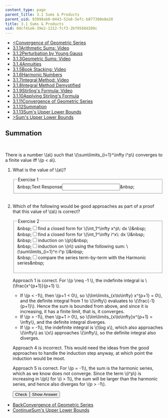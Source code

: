 ```yaml
---
content_type: page
parent_title: 3.1 Sums & Products
parent_uid: 93998ab0-0443-52e8-5efc-b877380e8e28
title: 3.1 Sums & Products
uid: 0dcf41e6-39e2-1212-fcf3-2bf9560d209c
---
```

<ul class="navigation pagination"><li id="top_bck_btn"><a href='/courses/electrical-engineering-and-computer-science/6-042j-mathematics-for-computer-science-spring-2015/counting/tp8-2/convergence-of-geometric-series';><<span>Convergence of Geometric Series</span></a></li><li id="flp_btn_1" ><a href='/courses/electrical-engineering-and-computer-science/6-042j-mathematics-for-computer-science-spring-2015/counting/tp8-2'>3.1.1<span>Arithmetic Sums: Video</span></a></li><li id="flp_btn_2" ><a href='/courses/electrical-engineering-and-computer-science/6-042j-mathematics-for-computer-science-spring-2015/counting/tp8-2/vertical-56598c481e1a'>3.1.2<span>Perturbation by Young Gauss</span></a></li><li id="flp_btn_3" ><a href='/courses/electrical-engineering-and-computer-science/6-042j-mathematics-for-computer-science-spring-2015/counting/tp8-2/vertical-46a80f3884d6'>3.1.3<span>Geometric Sums: Video</span></a></li><li id="flp_btn_4" ><a href='/courses/electrical-engineering-and-computer-science/6-042j-mathematics-for-computer-science-spring-2015/counting/tp8-2/vertical-7019fdda010c'>3.1.4<span>Annuities</span></a></li><li id="flp_btn_5" ><a href='/courses/electrical-engineering-and-computer-science/6-042j-mathematics-for-computer-science-spring-2015/counting/tp8-2/vertical-d3f74a0ca5a8'>3.1.5<span>Book Stacking: Video</span></a></li><li id="flp_btn_6" ><a href='/courses/electrical-engineering-and-computer-science/6-042j-mathematics-for-computer-science-spring-2015/counting/tp8-2/vertical-c496866a2419'>3.1.6<span>Harmonic Numbers</span></a></li><li id="flp_btn_7" ><a href='/courses/electrical-engineering-and-computer-science/6-042j-mathematics-for-computer-science-spring-2015/counting/tp8-2/vertical-65e8069d3ac4'>3.1.7<span>Integral Method: Video</span></a></li><li id="flp_btn_8" ><a href='/courses/electrical-engineering-and-computer-science/6-042j-mathematics-for-computer-science-spring-2015/counting/tp8-2/vertical-efaab47d6b5a'>3.1.8<span>Integral Method Demystified</span></a></li><li id="flp_btn_9" ><a href='/courses/electrical-engineering-and-computer-science/6-042j-mathematics-for-computer-science-spring-2015/counting/tp8-2/vertical-356e14210c43'>3.1.9<span>Stirling's Formula: Video</span></a></li><li id="flp_btn_10" ><a href='/courses/electrical-engineering-and-computer-science/6-042j-mathematics-for-computer-science-spring-2015/counting/tp8-2/vertical-109177f07958'>3.1.10<span>Applying Stirling's Formula</span></a></li><li id="flp_btn_11" ><a href='/courses/electrical-engineering-and-computer-science/6-042j-mathematics-for-computer-science-spring-2015/counting/tp8-2/convergence-of-geometric-series'>3.1.11<span>Convergence of Geometric Series</span></a></li><li id="flp_btn_12" class="button_selected"><a href='/courses/electrical-engineering-and-computer-science/6-042j-mathematics-for-computer-science-spring-2015/counting/tp8-2/vertical-a64ff304ccd5'>3.1.12<span>Summation</span></a></li><li id="flp_btn_13" ><a href='/courses/electrical-engineering-and-computer-science/6-042j-mathematics-for-computer-science-spring-2015/counting/tp8-2/vertical-9f131aae203e'>3.1.13<span>Sum's Upper Lower Bounds</span></a></li><li id="top_continue_btn"><a href='/courses/electrical-engineering-and-computer-science/6-042j-mathematics-for-computer-science-spring-2015/counting/tp8-2/vertical-9f131aae203e';>><span>Sum's Upper Lower Bounds</span></a></li></ul><h2 class="subhead">Summation</h2><div class="self_assessment">
<br display_name="Summation" url_name="Summation_1" />
<p display_name="Summation" url_name="Summation_2">
  There is a number \(a\) such that \(\sum\limits_{i=1}^\infty i^p\) converges to a finite value iff \(p &lt; a\).
  </p>
<ol display_name="Summation" url_name="Summation_3">
<li>
<div id="Q1_div" class="problem_question"><p>
        What is the value of \(a\)?
      </p><fieldset><legend class="visually-hidden">Exercise 1</legend><div class="choice"><label id="Q1_label"><span id="Q1_aria_status" tabindex="-1" class="visually-hidden">&amp;nbsp;</span><span class="visually-hidden">Text Response</span><input ckecktype="ci" onkeypress="numericTypedOrDropDownSelected(1)" value="" answer="-1" type="text" id="Q1_input" class="problem_text_input"><span id="Q1_normal_status" class="nostatus" aria-hidden="true">&amp;nbsp;</span><span style="display:none;" id="Q1_ans_span" tabindex="-1">  Answer:-1</span></label></div></fieldset></div></li>
<br />
<li>
<div id="Q2_div" class="problem_question">
<p>
        Which of the following would be good approaches as part of a proof
        that this value of \(a\) is correct?
      </p><fieldset><legend class="visually-hidden">Exercise 2</legend><div class="choice"><label id="Q2_input_1_label"><span id="Q2_input_1_aria_status" tabindex="-1" class="visually-hidden">&amp;nbsp;</span><input type="checkbox" id="Q2_input_1" onclick="optionSelected(2)" name="Q2_input" class="problem_radio_input" correct="true"><span class="choice">find a closed form for \(\int_1^\infty x^p\: dx \)</span><span id="Q2_input_1_normal_status" class="nostatus" aria-hidden="true">&amp;nbsp;</span></label></div><div class="choice"><label id="Q2_input_2_label"><span id="Q2_input_2_aria_status" tabindex="-1" class="visually-hidden">&amp;nbsp;</span><input type="checkbox" id="Q2_input_2" onclick="optionSelected(2)" name="Q2_input" class="problem_radio_input" correct="false"><span class="choice">find a closed form for \(\int_1^\infty i^x\: dx \)</span><span id="Q2_input_2_normal_status" class="nostatus" aria-hidden="true">&amp;nbsp;</span></label></div><div class="choice"><label id="Q2_input_3_label"><span id="Q2_input_3_aria_status" tabindex="-1" class="visually-hidden">&amp;nbsp;</span><input type="checkbox" id="Q2_input_3" onclick="optionSelected(2)" name="Q2_input" class="problem_radio_input" correct="false"><span class="choice">induction on \(p\)</span><span id="Q2_input_3_normal_status" class="nostatus" aria-hidden="true">&amp;nbsp;</span></label></div><div class="choice"><label id="Q2_input_4_label"><span id="Q2_input_4_aria_status" tabindex="-1" class="visually-hidden">&amp;nbsp;</span><input type="checkbox" id="Q2_input_4" onclick="optionSelected(2)" name="Q2_input" class="problem_radio_input" correct="false"><span class="choice">induction on \(n\) using the following sum: \(\sum\limits_{i=1}^n i^p \)</span><span id="Q2_input_4_normal_status" class="nostatus" aria-hidden="true">&amp;nbsp;</span></label></div><div class="choice"><label id="Q2_input_5_label"><span id="Q2_input_5_aria_status" tabindex="-1" class="visually-hidden">&amp;nbsp;</span><input type="checkbox" id="Q2_input_5" onclick="optionSelected(2)" name="Q2_input" class="problem_radio_input" correct="true"><span class="choice">compare the series term-by-term with the Harmonic series</span><span id="Q2_input_5_normal_status" class="nostatus" aria-hidden="true">&amp;nbsp;</span></label></div><p id="Q2_status_combined" tabindex="-1" class="nostatus"></p></fieldset></div><div id="S1_div" class="problem_solution" tabindex="-1">
<p>
          Approach 1 is correct.  
          For \(p \neq -1 \), the indefinite integral is \(\frac{x^{p+1}}{p+1} \).
          <ul><li>
              If \(p &lt; -1\), then \(p+1 &lt; 0\), so \(\lim\limits_{x\to\infty} x^{p+1} = 0\), and the definite integral from 1 to \(\infty\)
              evaluates to \(\frac{-1}{p+1}\).
              Hence the sum is bounded from above, and since it is increasing, it has a finite limit, that is, it converges.
            </li><li>
              If \(p &gt; -1\), then \(p+1 &gt; 0\), so \(\lim\limits_{x\to\infty}x^{p+1} = \infty\), and the definite integral diverges.
            </li><li>
              If \(p = -1\), the indefinite integral is \(\log x\), which also approaches \(\infty\) as \(x\) approaches \(\infty\), so
              the definite integral also diverges.
            </li></ul>
</p>
<p>Approach 4 is incorrect.  This would need the ideas from the good approaches to handle the induction step anyway, at which point the induction would be moot.</p>
<p>
          Approach 5 is correct.  For \(p = -1\), the sum is the harmonic series, which as we know does not converge. Since the term \(i^p\) is increasing
          in \(p\) for \(i &gt; 1\), the sum will be larger than the harmonic series, and hence also diverges for \(p &gt; -1\).
        </p>
</div><div class="action"><button id="Q1_button" onclick="checkAnswer({1: 'stringresponse', 2: 'choiceresponse'})" class="problem_mo_button">Check</button><button id="Q1_button_show" onclick="showHideSolution({1: 'stringresponse', 2: 'choiceresponse'}, 1, [1])" class="problem_mo_button">Show Answer</button></div></li>
</ol>
</div><ul class="navigation progress"><li id="bck_btn"><a href='/courses/electrical-engineering-and-computer-science/6-042j-mathematics-for-computer-science-spring-2015/counting/tp8-2/convergence-of-geometric-series';>Back<span>Convergence of Geometric Series</span></a></li><li id="continue_btn"><a href='/courses/electrical-engineering-and-computer-science/6-042j-mathematics-for-computer-science-spring-2015/counting/tp8-2/vertical-9f131aae203e';>Continue<span>Sum's Upper Lower Bounds</span></a></li></ul>
